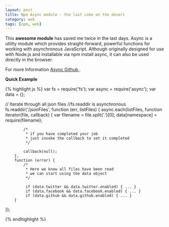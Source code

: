 ```yaml
---
layout: post
title: Npm Async module - the last coke on the desert
category: web
tags: [npm, web]
---
```


This **awesome module** has saved me twice in the last days. Async is a utility module which provides straight-forward, powerful functions for working with asynchronous JavaScript. Although originally designed for use with Node.js and installable via npm install async, it can also be used directly in the browser.

For more Information
<a target="_blank" href="https://github.com/caolan/async/">
    <i class="fa fa-github"></i>
    Async Github
</a>.

**Quick Example**

{% highlight js %}
var fs = require('fs');
var async = require('async');
var data = {};

// Iterate through all json files
//fs.readdir is asynchronous
fs.readdir('/jsonFiles', function (err, listFiles) {
    async.each(listFiles,
        function iterator(file, callback) {
            var filename = file.split('.')[0];
            data[namespace] = require(filename);

            /*
             * if you have completed your job
             * just invoke the callback to set it completed
             */

            callback(null);
        },
        function (error) {
            /*
             * Here we know all files have been read
             * we can start using the data object
             */

             if (data.twitter && data.twitter.enabled) { ... }
             if (data.facebook && data.facebook.enabled) { ... }
             if (data.github && data.github.enabled) { ... }
        }
});


{% endhighlight %}
